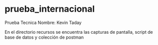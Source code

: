 # prueba_internacional
Prueba Tecnica 
Nombre: Kevin Taday

En el directorio recursos se encuentra las capturas de pantalla, script de base de datos y colección de postman
